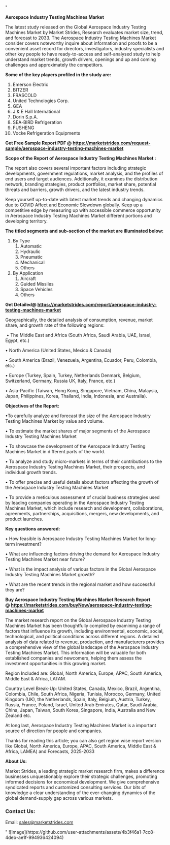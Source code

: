 "<p><strong>Aerospace Industry Testing Machines Market</strong></p>
<p>The latest study released on the Global Aerospace Industry Testing Machines Market by Market Strides, Research evaluates market size, trend, and forecast to 2033. The Aerospace Industry Testing Machines Market consider covers noteworthy inquire about information and proofs to be a convenient asset record for directors, investigators, industry specialists and other key people to have ready-to-access and self-analysed study to help understand market trends, growth drivers, openings and up and coming challenges and approximately the competitors.</p>
<p><strong> Some of the key players profiled in the study are: </strong></p>
<p><ol><li>Emerson Electric</li><li>BITZER</li><li>FRASCOLD</li><li>United Technologies Corp.</li><li>GEA</li><li>J & E Hall International</li><li>Dorin S.p.A.</li><li>SEA-BIRD Refrigeration</li><li>FUSHENG</li><li>Vocke Refrigeration Equipments</li></ol></p>
<p><strong>Get Free Sample Report PDF @ <a href=https://marketstrides.com/request-sample/aerospace-industry-testing-machines-market>https://marketstrides.com/request-sample/aerospace-industry-testing-machines-market</a></strong></p>
<p><strong> Scope of the Report of Aerospace Industry Testing Machines Market : </strong></p>
<p>The report also covers several important factors including strategic developments, government regulations, market analysis, and the profiles of end users and target audiences. Additionally, it examines the distribution network, branding strategies, product portfolios, market share, potential threats and barriers, growth drivers, and the latest industry trends.</p>
<p>Keep yourself up-to-date with latest market trends and changing dynamics due to COVID Affect and Economic Slowdown globally. Keep up a competitive edge by measuring up with accessible commerce opportunity in Aerospace Industry Testing Machines Market different portions and developing territory.</p>
<p><strong> The titled segments and sub-section of the market are illuminated below: </strong></p>
<p><ol><li>By Type<ol><li>Automatic</li><li>Hydraulic</li><li>Pneumatic</li><li>Mechanical</li><li>Others</li></ol></li><li>By Application<ol><li>Aircraft</li><li>Guided Missiles</li><li>Space Vehicles</li><li>Others</li></ol></li></ol></p>
<p><strong>Get Detailed@ <a href=https://marketstrides.com/report/aerospace-industry-testing-machines-market>https://marketstrides.com/report/aerospace-industry-testing-machines-market</a></strong></p>
<p>Geographically, the detailed analysis of consumption, revenue, market share, and growth rate of the following regions:</p>
<p>&nbsp;&bull; The Middle East and Africa (South Africa, Saudi Arabia, UAE, Israel, Egypt, etc.)</p>
<p>&bull; North America (United States, Mexico &amp; Canada)</p>
<p>&bull; South America (Brazil, Venezuela, Argentina, Ecuador, Peru, Colombia, etc.)</p>
<p>&bull; Europe (Turkey, Spain, Turkey, Netherlands Denmark, Belgium, Switzerland, Germany, Russia UK, Italy, France, etc.)</p>
<p>&bull; Asia-Pacific (Taiwan, Hong Kong, Singapore, Vietnam, China, Malaysia, Japan, Philippines, Korea, Thailand, India, Indonesia, and Australia).</p>
<p><strong>Objectives of the Report: </strong></p>
<p>&bull;To carefully analyze and forecast the size of the Aerospace Industry Testing Machines Market by value and volume.</p>
<p>&bull; To estimate the market shares of major segments of the Aerospace Industry Testing Machines Market</p>
<p>&bull; To showcase the development of the Aerospace Industry Testing Machines Market in different parts of the world.</p>
<p>&bull; To analyze and study micro-markets in terms of their contributions to the Aerospace Industry Testing Machines Market, their prospects, and individual growth trends.</p>
<p>&bull; To offer precise and useful details about factors affecting the growth of the Aerospace Industry Testing Machines Market</p>
<p>&bull; To provide a meticulous assessment of crucial business strategies used by leading companies operating in the Aerospace Industry Testing Machines Market, which include research and development, collaborations, agreements, partnerships, acquisitions, mergers, new developments, and product launches.</p>
<p><strong>Key questions answered: </strong></p>
<p>&bull; How feasible is Aerospace Industry Testing Machines Market for long-term investment?</p>
<p>&bull; What are influencing factors driving the demand for Aerospace Industry Testing Machines Market near future?</p>
<p>&bull; What is the impact analysis of various factors in the Global Aerospace Industry Testing Machines Market growth?</p>
<p>&bull; What are the recent trends in the regional market and how successful they are?</p>
<p><strong>Buy Aerospace Industry Testing Machines Market Research Report @&nbsp;<a href=https://marketstrides.com/buyNow/aerospace-industry-testing-machines-market>https://marketstrides.com/buyNow/aerospace-industry-testing-machines-market</a></strong></p>
<p>The market research report on the Global Aerospace Industry Testing Machines Market has been thoughtfully compiled by examining a range of factors that influence its growth, including environmental, economic, social, technological, and political conditions across different regions. A detailed analysis of data related to revenue, production, and manufacturers provides a comprehensive view of the global landscape of the Aerospace Industry Testing Machines Market. This information will be valuable for both established companies and newcomers, helping them assess the investment opportunities in this growing market.</p>
<p>Region Included are: Global, North America, Europe, APAC, South America, Middle East &amp; Africa, LATAM.</p>
<p>Country Level Break-Up: United States, Canada, Mexico, Brazil, Argentina, Colombia, Chile, South Africa, Nigeria, Tunisia, Morocco, Germany, United Kingdom (UK), the Netherlands, Spain, Italy, Belgium, Austria, Turkey, Russia, France, Poland, Israel, United Arab Emirates, Qatar, Saudi Arabia, China, Japan, Taiwan, South Korea, Singapore, India, Australia and New Zealand etc.</p>
<p>At long last, Aerospace Industry Testing Machines Market is a important source of direction for people and companies.</p>
<p>Thanks for reading this article; you can also get region wise report version like Global, North America, Europe, APAC, South America, Middle East &amp; Africa, LAMEA) and Forecasts, 2025-2033</p>
<p><strong>About Us: </strong></p>
<p>Market Strides, a leading strategic market research firm, makes a difference businesses unquestionably explore their strategic challenges, promoting informed decisions for economical development. We give comprehensive syndicated reports and customized consulting services. Our bits of knowledge a clear understanding of the ever-changing dynamics of the global demand-supply gap across various markets.</p>
<h3>Contact Us:</h3>
<p>Email: <a href=mailto:sales@marketstrides.com>sales@marketstrides.com</a></p>"
![image](https://github.com/user-attachments/assets/4b3f46a1-7cc8-4deb-ae1f-994936424094)
